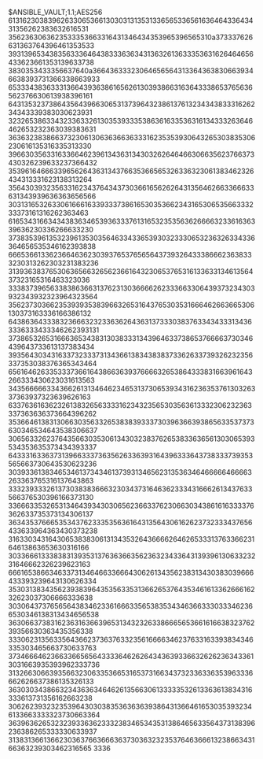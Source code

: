 $ANSIBLE_VAULT;1.1;AES256
61316230383962633065366130303131353133656533656163646433643431356262383632616531
3562363063623533353663316431346434353965396565310a373337626631363764396461353533
39313965343835633364643833363634313632613633353631626464656433623661353139633738
3830353433356637640a366436333230646565643133643638306639346638393731366338663933
65333438363331366439363861656261303938663163643338653765636562376630613938396161
64313532373864356439663065313739643238613761323434383331626234343339383030623931
32326538633432336332613035393335386361633536316134333263646462653232363039383631
36363238386637323061306363663633316235353930643265303835306230616135316335313330
39663035633163366462396134363134303262646466306635623766373430326239633237366432
35396164666339656264363134376635366565326336323061383462326434313331623138313264
35643039323563316234376434373036616562626431356462663366633631343939636363656566
30313165326330616661633933373861653035366234316530653566333233373161316262363463
61653431663434383634653936333761316532353563626666323361636339636230336266633230
37383539613532396135303564633433653930323330653236326334336364656535346162393838
66653661336236646362303937653765656437393264333866623638333230313262303231383236
31393638376530636566326562366164323065376531613363313461356437323165316463323036
33383739656338386366313762313036666262333663306439373234303932343932323964323564
35623730366235393935383966326531643765303531666462663665306130373163336166386132
64386364333832366632323363626436313733303837633434333134363336333433346262393131
37386532653166636534383130383331343964633738653766663730346439643733613137383434
39356430343163373233373134366138343838373362633739326232356337353038376365343464
65616462633533373661643866363937666632653864333831663961643266333430623031613563
34356666633436626131346462346531373065393431623635376130326337363937323639626163
63376361636232613832656333316234323565303563613332306232363337363636373664396262
35366461383130663035633265383839333730396366393865633537373630346534643538306637
30656332623764356630353061343032383762653833636561303065393534353635373434393337
64333163363731396633373635626336393164396333643738333739353565663730643530623236
30393361383465346137343461373931346562313536346466666466663263363765316137643863
33323933326137303838366632303437316463623334316662613437633566376530396166373130
33666335326531346439343030656236633762306630343861616333376362633735373134306137
36343537666535343762333535636164313564306162623732333437656433633964363430373238
31633034316430653838306131343532643666626462653331376336623164613863653630316166
30336661333838313935313763636635623632343364313939613063323231646662326239623163
66616538663463373134646633666430626134356238313430383039666433393239643130626334
35303138343562393839643535633531366265376435346161336266616232623037306666333638
30306437376565643834623361666335653835343463663330333462366530346138313434656538
36306637383162363163663965313432326338666565366161663832376239356630363435356338
33306231356335643662373637633235616666346237633163393834346335303465663730633763
37346664623663366565643333646262643436393366326262363433613031663935393962333736
31326630663935663230633536653165373166343732336336353963336662626637386135326133
36303034386632343636346462613566306133333532613363613834316333613731356162663238
30626239323235396430303835363636393864313664616530353932346133663333323730663364
36396362653232393363623332383465343531386465633564373138396236386265333330633937
31383136613662303637663666363730363232353764636661323866343166363239303462316565
3336

